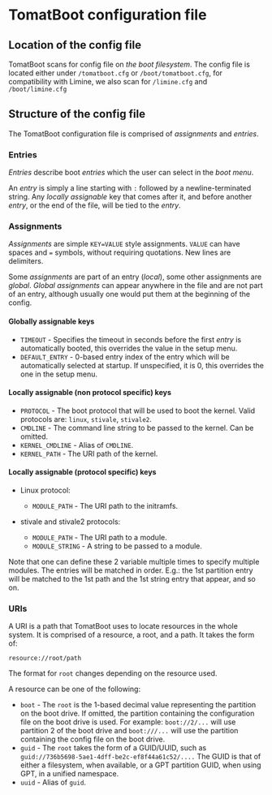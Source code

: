 # TomatBoot configuration file

## Location of the config file

TomatBoot scans for config file on *the boot filesystem*. The config file is located either under `/tomatboot.cfg` or 
`/boot/tomatboot.cfg`, for compatibility with Limine, we also scan for `/limine.cfg` and `/boot/limine.cfg`

## Structure of the config file

The TomatBoot configuration file is comprised of *assignments* and *entries*.

### Entries

*Entries* describe boot *entries* which the user can select in the *boot menu*.

An *entry* is simply a line starting with `:` followed by a newline-terminated  string. Any *locally assignable* key 
that comes after it, and before another *entry*, or the end of the file, will be tied to the *entry*.

### Assignments

*Assignments* are simple `KEY=VALUE` style assignments. `VALUE` can have spaces and `=` symbols, without requiring 
quotations. New lines are delimiters.

Some *assignments* are part of an entry (*local*), some other assignments are *global*. *Global assignments* can appear 
anywhere in the file and are not part of an entry, although usually one would put them at the beginning of the config.

#### Globally assignable keys
* `TIMEOUT` - Specifies the timeout in seconds before the first *entry* is automatically booted, this overrides the value in the setup menu.
* `DEFAULT_ENTRY` - 0-based entry index of the entry which will be automatically selected at startup. If unspecified, it is 0, this overrides the one in the setup menu.

#### Locally assignable (non protocol specific) keys
* `PROTOCOL` - The boot protocol that will be used to boot the kernel. Valid protocols are: `linux`, `stivale`, `stivale2`.
* `CMDLINE` - The command line string to be passed to the kernel. Can be omitted.
* `KERNEL_CMDLINE` - Alias of `CMDLINE`.
* `KERNEL_PATH` - The URI path of the kernel.

#### Locally assignable (protocol specific) keys
* Linux protocol:
    * `MODULE_PATH` - The URI path to the initramfs.

* stivale and stivale2 protocols:
    * `MODULE_PATH` - The URI path to a module.
    * `MODULE_STRING` - A string to be passed to a module.

Note that one can define these 2 variable multiple times to specify multiple modules. The entries will be matched in 
order. E.g.: the 1st partition entry will be matched to the 1st path and the 1st string entry that appear, and so on.

### URIs 
A URI is a path that TomatBoot uses to locate resources in the whole system. It is comprised of a resource, a root, and a path. It takes the form of:
```
resource://root/path
```
The format for `root` changes depending on the resource used.

A resource can be one of the following:
* `boot` - The `root` is the 1-based decimal value representing the partition on the boot drive. If omitted, the 
           partition containing the configuration file on the boot drive is used. For example: `boot://2/...` will use 
           partition 2 of the boot drive and `boot:///...` will use the partition containing the config file on the 
           boot drive.
* `guid` - The `root` takes the form of a GUID/UUID, such as `guid://736b5698-5ae1-4dff-be2c-ef8f44a61c52/....` The GUID 
           is that of either a filesystem, when available, or a GPT partition GUID, when using GPT, in a unified 
           namespace.
* `uuid` - Alias of `guid`.